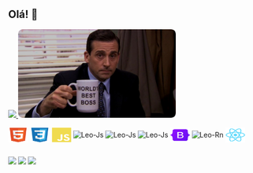 ## Olá! 👋

<div>
   <a href="https://github.com/leoalveslcm">
   <img height="180em" src="https://github-readme-stats.vercel.app/api?username=leoalveslcm&show_icons=true&theme=dark&include_all_commits=true&count_private=true"/>
   <img height="180em" src="https://github.com/leoalveslcm/leoalveslcm/blob/main/michael2.png"/>
</div>

<div style="display: inline-block"><br>
   <img align="center" alt="Leo-HTML" height="30" width="40" src="https://raw.githubusercontent.com/devicons/devicon/master/icons/html5/html5-original.svg">
   <img align="center" alt="Leo-CSS" height="30" width="40" src="https://raw.githubusercontent.com/devicons/devicon/master/icons/css3/css3-original.svg">
   <img align="center" alt="Leo-Js" height="30" width="40" src="https://raw.githubusercontent.com/devicons/devicon/master/icons/javascript/javascript-plain.svg">
   <img align="center" alt="Leo-Js" height="30" width="40" src="https://cdn.jsdelivr.net/gh/devicons/devicon@latest/icons/angularjs/angularjs-original.svg" />
   <img align="center" alt="Leo-Js" height="30" width="40" src="https://cdn.jsdelivr.net/gh/devicons/devicon@latest/icons/angularmaterial/angularmaterial-original.svg" />
   <img align="center" alt="Leo-Js" height="30" width="40" src="https://cdn.jsdelivr.net/gh/devicons/devicon@latest/icons/nodejs/nodejs-original.svg" />
   <img align="center" alt="Leo-Bootstrap" height="30" width="40" src="https://raw.githubusercontent.com/devicons/devicon/master/icons/bootstrap/bootstrap-original.svg">
   <img align="center" alt="Leo-Rn" height="30" width="40" src="https://cdn.jsdelivr.net/gh/devicons/devicon@latest/icons/postgresql/postgresql-original.svg" />
   <img align="center" alt="Leo-Rn" height="30" width="40" src="https://raw.githubusercontent.com/devicons/devicon/master/icons/react/react-original.svg">

</div>
  
##
  
<a href="https://instagram.com/leo.alves97" target="_blank"><img src="https://img.shields.io/badge/-Instagram-%23E4405F?style=for-the-badge&logo=instagram&logoColor=white" target="_blank"></a>
<a href = "mailto:leoalveslcm@gmail.com"><img src="https://img.shields.io/badge/-Gmail-%23333?style=for-the-badge&logo=gmail&logoColor=white" target="_blank"></a>
<a href="https://www.linkedin.com/in/leoalveslcm" target="_blank"><img src="https://img.shields.io/badge/-LinkedIn-%230077B5?style=for-the-badge&logo=linkedin&logoColor=white" target="_blank"></a>
